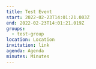 ```yaml
---
title: Test Event
start: 2022-02-23T14:01:21.003Z
end: 2022-02-23T14:01:21.019Z
groups:
  - test-group
location: Location
invitation: link
agenda: Agenda
minutes: Minutes
---
```

